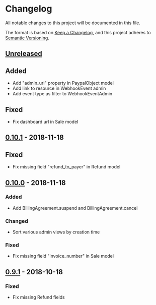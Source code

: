# Changelog
All notable changes to this project will be documented in this file.

The format is based on [Keep a Changelog](https://keepachangelog.com/en/1.0.0/),
and this project adheres to [Semantic Versioning](https://semver.org/spec/v2.0.0.html).

## [Unreleased]
## Added
- Add "admin_url" property in PaypalObject model
- Add link to resource in WebhookEvent admin
- Add event type as filter to WebhookEventAdmin

## Fixed
- Fix dashboard url in Sale model

## [0.10.1] - 2018-11-18
## Fixed
- Fix missing field "refund_to_payer" in Refund model

## [0.10.0] - 2018-11-18
### Added
- Add BillingAgreement.suspend and BillingAgreement.cancel

### Changed
- Sort various admin views by creation time

### Fixed
- Fix missing field "invoice_number" in Sale model

## [0.9.1] - 2018-10-18
### Fixed
- Fix missing Refund fields

[Unreleased]: https://github.com/HearthSim/dj-paypal/compare/0.10.1...HEAD
[0.10.1]: https://github.com/HearthSim/dj-paypal/compare/0.10.0...0.10.1
[0.10.0]: https://github.com/HearthSim/dj-paypal/compare/0.9.1...0.10.0
[0.9.1]: https://github.com/HearthSim/dj-paypal/compare/0.9.0...0.9.1
